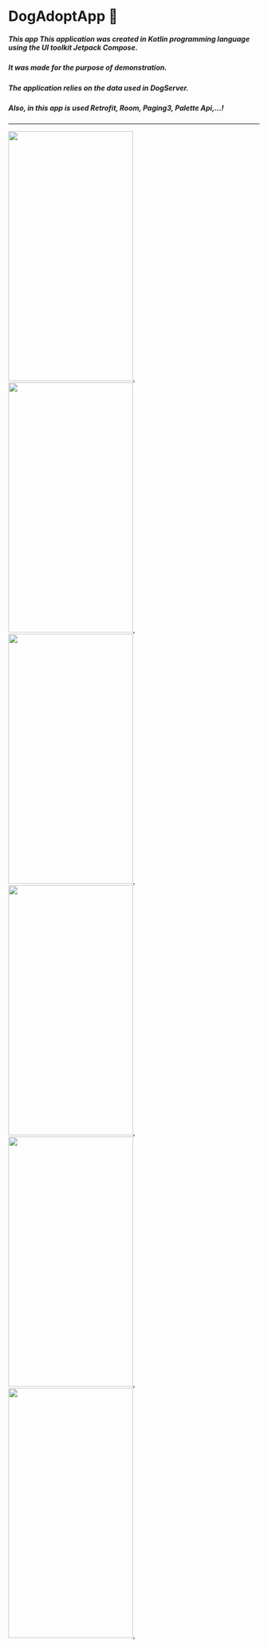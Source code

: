 # DogAdoptApp 🐶

##### This app This application was created in Kotlin programming language using the UI toolkit Jetpack Compose.
##### It was made for the purpose of demonstration.
##### The application relies on the data used in DogServer.
##### Also, in this app is used Retrofit, Room, Paging3, Palette Api,...!

-----

<img src="https://user-images.githubusercontent.com/59149136/173338966-f5b35633-894c-4eaa-a50f-529d0ee4faf7.jpg" width=250 height=500 />,
<img src="https://user-images.githubusercontent.com/59149136/173338963-65efe982-21a9-441b-a6a6-c9c8071b3016.jpg" width=250 height=500 />,
<img src="https://user-images.githubusercontent.com/59149136/173338970-6937d7d5-ae71-4da3-b5b7-a5ef70ee28ed.jpg" width=250 height=500 />,
<img src="https://user-images.githubusercontent.com/59149136/173338969-a88d48f1-4aa3-49e4-9b5f-ef5839c763e2.jpg" width=250 height=500 />,
<img src="https://user-images.githubusercontent.com/59149136/173340932-97253871-6b51-4507-ab41-4a3330380a64.jpg" width=250 height=500 />,
<img src="https://user-images.githubusercontent.com/59149136/173340919-5a881d8d-234d-4e5b-8fdd-afec32a2fb04.jpg" width=250 height=500 />,
